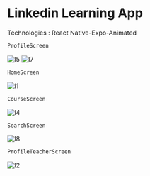 # Linkedin Learning App


Technologies : React Native-Expo-Animated

```diff
ProfileScreen
```

![l5](https://user-images.githubusercontent.com/47538623/183492498-1d71c1c2-6549-4dea-9837-7377b043c7fb.png)
![l7](https://user-images.githubusercontent.com/47538623/183492603-96caa5bd-3047-499f-a425-6d8e18036311.png)


```diff
HomeScreen
```

![l1](https://user-images.githubusercontent.com/47538623/183493025-dd12af99-840c-4e89-8745-25ce96ed79db.png)

```diff
CourseScreen
```
![l4](https://user-images.githubusercontent.com/47538623/183493734-f0b14fa0-4b58-48bd-9f85-d0c0fede5be9.png)


```diff
SearchScreen
```

![l8](https://user-images.githubusercontent.com/47538623/183494351-ee4ccddb-baf5-44b1-9367-83b836cc5fec.png)


```diff
ProfileTeacherScreen
```
![l2](https://user-images.githubusercontent.com/47538623/183494044-8294ee98-eb2b-4e3d-aa92-0d4be86db9c0.png)
